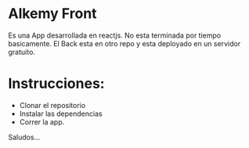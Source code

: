 # Alkemy Front
Es una App desarrollada en reactjs.
No esta terminada por tiempo basicamente.
El Back esta en otro repo y esta deployado en un servidor gratuito.

# Instrucciones:
- Clonar el repositorio
- Instalar las dependencias
- Correr la app.


Saludos...
